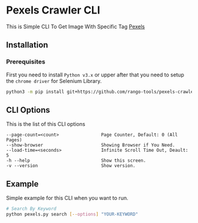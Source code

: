 # Pexels Crawler CLI
This is Simple CLI To Get Image With Specific Tag [Pexels](https://www.pexels.com/)


## Installation

### Prerequisites
First you need to install `Python v3.x` or upper after that you need to setup the `chrome driver` for Selenium Library.

```bash
python3 -m pip install git+https://github.com/rango-tools/pexels-crawler-cli
```

## CLI Options
This is the list of this CLI options
```
--page-count=<count>                Page Counter, Default: 0 (All Pages)
--show-browser                      Showing Browser if You Need.
--load-time=<seconds>               Infinite Scroll Time Out, Deault: 5
-h --help                           Show this screen.
-v --version                        Show version.
```

## Example
Simple example for this CLI when you want to run.


```bash
# Search By Keyword
python pexels.py search [--options] "YOUR-KEYWORD"
```